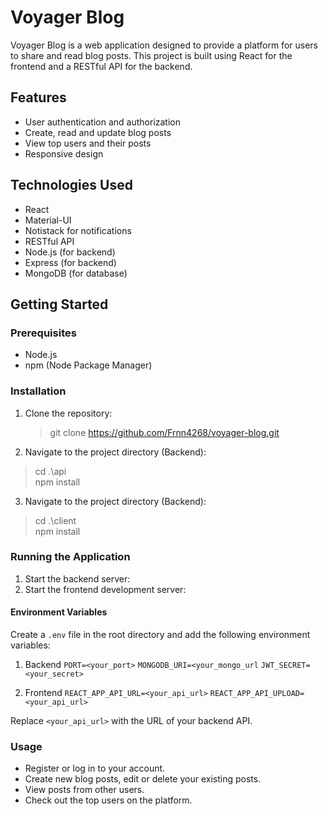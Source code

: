 # Voyager Blog

Voyager Blog is a web application designed to provide a platform for users to share and read blog posts. This project is built using React for the frontend and a RESTful API for the backend.

## Features

- User authentication and authorization
- Create, read and update blog posts
- View top users and their posts
- Responsive design

## Technologies Used

- React
- Material-UI
- Notistack for notifications
- RESTful API
- Node.js (for backend)
- Express (for backend)
- MongoDB (for database)

## Getting Started

### Prerequisites

- Node.js
- npm (Node Package Manager)

### Installation

1. Clone the repository:
	>    git clone https://github.com/Frnn4268/voyager-blog.git

2. Navigate to the project directory (Backend):
> cd .\api\
> npm install

3. Navigate to the project directory (Backend):
> cd .\client\
> npm install

### Running the Application
1. Start the backend server:
2. Start the frontend development server:

#### Environment Variables
Create a `.env` file in the root directory and add the following environment variables:

1. Backend
`PORT=<your_port>`
`MONGODB_URI=<your_mongo_url`
`JWT_SECRET=<your_secret>`

2. Frontend
`REACT_APP_API_URL=<your_api_url>`
`REACT_APP_API_UPLOAD=<your_api_url>`

Replace `<your_api_url>` with the URL of your backend API.

### Usage
- Register or log in to your account.
- Create new blog posts, edit or delete your existing posts.
- View posts from other users.
- Check out the top users on the platform.
